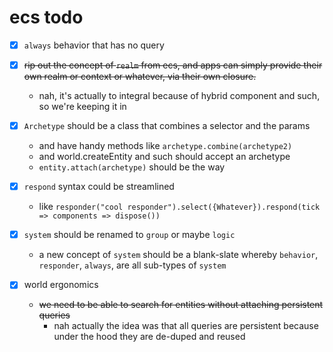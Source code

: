 
# ecs todo

- [X] `always` behavior that has no query
- [X] ~~rip out the concept of `realm` from ecs, and apps can simply provide their own realm or context or whatever, via their own closure.~~
  - nah, it's actually to integral because of hybrid component and such, so we're keeping it in

- [X] `Archetype` should be a class that combines a selector and the params
  - and have handy methods like `archetype.combine(archetype2)`
  - and world.createEntity and such should accept an archetype
  - `entity.attach(archetype)` should be the way

- [X] `respond` syntax could be streamlined
  - like `responder("cool responder").select({Whatever}).respond(tick => components => dispose())`

- [X] `system` should be renamed to `group` or maybe `logic`
  - a new concept of `system` should be a blank-slate whereby `behavior`, `responder`, `always`, are all sub-types of `system`

- [X] world ergonomics
  - ~~we need to be able to search for entities without attaching persistent queries~~
    - nah actually the idea was that all queries are persistent because under the hood they are de-duped and reused

